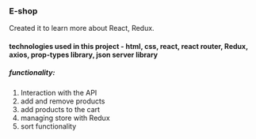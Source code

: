 ### E-shop 
Created it to learn more about React, Redux.
#### technologies used in this project - html, css, react, react router, Redux, axios, prop-types library, json server library
##### functionality: 
1. Interaction with the API
2. add and remove products
3. add products to the cart
4. managing store with Redux
5. sort functionality

